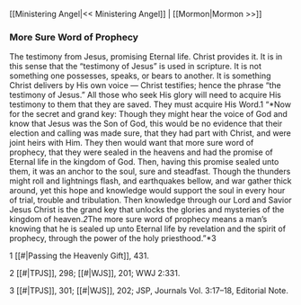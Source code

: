[[Ministering Angel|<< Ministering Angel]]  |  [[Mormon|Mormon >>]]

### More Sure Word of Prophecy
The testimony from Jesus, promising Eternal life. Christ provides it. It is in this sense that the “testimony of Jesus” is used in scripture. It is not something one possesses, speaks, or bears to another. It is something Christ delivers by His own voice — Christ testifies; hence the phrase “the testimony of Jesus.” All those who seek His glory will need to acquire His testimony to them that they are saved. They must acquire His Word.1 “*Now for the secret and grand key: Though they might hear the voice of God and know that Jesus was the Son of God, this would be no evidence that their election and calling was made sure, that they had part with Christ, and were joint heirs with Him. They then would want that more sure word of prophecy, that they were sealed in the heavens and had the promise of Eternal life in the kingdom of God. Then, having this promise sealed unto them, it was an anchor to the soul, sure and steadfast. Though the thunders might roll and lightnings flash, and earthquakes bellow, and war gather thick around, yet this hope and knowledge would support the soul in every hour of trial, trouble and tribulation. Then knowledge through our Lord and Savior Jesus Christ is the grand key that unlocks the glories and mysteries of the kingdom of heaven.*2*The more sure word of prophecy means a man’s knowing that he is sealed up unto Eternal life by revelation and the spirit of prophecy, through the power of the holy priesthood.”*3



1
[[#|Passing the Heavenly Gift]], 431.


2
[[#|TPJS]], 298; [[#|WJS]], 201; WWJ 2:331.


3
[[#|TPJS]], 301; [[#|WJS]], 202; JSP, Journals Vol. 3:17–18, Editorial Note.